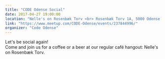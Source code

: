 ```yaml
---
title: "CODE Odense Social"
date: 2017-04-27 19:00:00
location: "Nelle's on Rosenbæk Torv <br> Rosenbæk Torv 1A, 5000 Odense C"
link: "https://www.meetup.com/CODE-Odense/events/237844996/"
organizer: "Code Odense"
---
```

Let's be social again! <br>
Come and join us for a coffee or a beer at our regular café hangout: Nelle's on Rosenbæk Torv.
